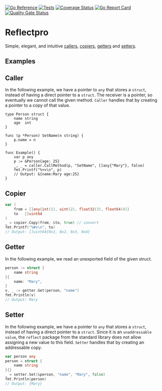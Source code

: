 [![Go Reference](https://pkg.go.dev/badge/github.com/gontainer/reflectpro.svg)](https://pkg.go.dev/github.com/gontainer/reflectpro)
[![Tests](https://github.com/gontainer/reflectpro/actions/workflows/tests.yml/badge.svg)](https://github.com/gontainer/reflectpro/actions/workflows/tests.yml)
[![Coverage Status](https://coveralls.io/repos/github/gontainer/reflectpro/badge.svg?branch=main)](https://coveralls.io/github/gontainer/reflectpro?branch=main)
[![Go Report Card](https://goreportcard.com/badge/github.com/gontainer/reflectpro)](https://goreportcard.com/report/github.com/gontainer/reflectpro)
[![Quality Gate Status](https://sonarcloud.io/api/project_badges/measure?project=gontainer_reflectpro&metric=alert_status)](https://sonarcloud.io/summary/new_code?id=gontainer_reflectpro)

# Reflectpro

Simple, elegant, and intuitive [callers](caller), [copiers](copier), [getters](getter) and [setters](setter).

## Examples

## Caller

In the following example, we have a pointer to `any` that stores a `struct`,
instead of having a direct pointer to a `struct`.
The receiver is a pointer, so eventually we cannot call the given method.
`Caller` handles that by creating a pointer to a copy of that value.

```
type Person struct {
	name string
	age  int
}

func (p *Person) SetName(n string) {
	p.name = n
}

func Example() {
	var p any
	p := &Person{age: 25}
	_, _ = caller.CallMethod(p, "SetName", []any{"Mary"}, false)
	fmt.Printf("%+v\n", p)
	// Output: &{name:Mary age:25}
}
```

## Copier

```go
var (
    from = []any{int(1), uint(2), float32(3), float64(4)}
    to   []uint64
)
_ = copier.Copy(from, &to, true) // convert
fmt.Printf("%#v\n", to)
// Output: []uint64{0x1, 0x2, 0x3, 0x4}
```

## Getter

In the following example, we read an unexported field of the given struct.

```go
person := struct {
    name string
}{
    name: "Mary",
}
v, _ := getter.Get(person, "name")
fmt.Println(v)
// Output: Mary
```

## Setter

In the following example, we have a pointer to `any` that stores a `struct`,
instead of having a direct pointer to a `struct`. Since it is an `unaddressable value`,
the `reflect` package from the standard library does not allow assigning a new value to this field.
`Setter` handles that by creating an addressable copy.

```go
var person any
person = struct {
    name string
}{}
_ = setter.Set(&person, "name", "Mary", false)
fmt.Println(person)
// Output: {Mary}
```
